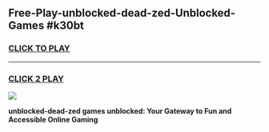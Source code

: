 
## Free-Play-unblocked-dead-zed-Unblocked-Games #k30bt
<h3>
<a href="https://news.freeplayer.one?title=unblocked-dead-zed&ref=8M">CLICK TO PLAY</a></h3>
<hr>

<h3>
<a href="https://news.freeplayer.one?title=unblocked-dead-zed&ref=8M">CLICK 2 PLAY</a>
  
</h3>

<a href="https://news.freeplayer.one?title=unblocked-dead-zed&ref=8M"><img src="https://clearcache.store/games.png"></a>


**unblocked-dead-zed games unblocked: Your Gateway to Fun and Accessible Online Gaming**

